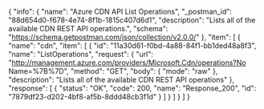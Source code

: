 {
  "info": {
    "name": "Azure CDN API List Operations",
    "_postman_id": "88d654d0-f678-4e74-8f1b-1815c407d6d1",
    "description": "Lists all of the available CDN REST API operations.",
    "schema": "https://schema.getpostman.com/json/collection/v2.0.0/"
  },
  "item": [
    {
      "name": "cdn",
      "item": [
        {
          "id": "11a30d61-f0bd-4a88-84f1-bb1ded48a8f3",
          "name": "ListOperations",
          "request": {
            "url": "http://management.azure.com/providers/Microsoft.Cdn/operations?No Name=%7B%7D",
            "method": "GET",
            "body": {
              "mode": "raw"
            },
            "description": "Lists all of the available CDN REST API operations"
          },
          "response": [
            {
              "status": "OK",
              "code": 200,
              "name": "Response_200",
              "id": "7879df23-d202-4bf8-af5b-8ddd48cb3f1d"
            }
          ]
        }
      ]
    }
  ]
}